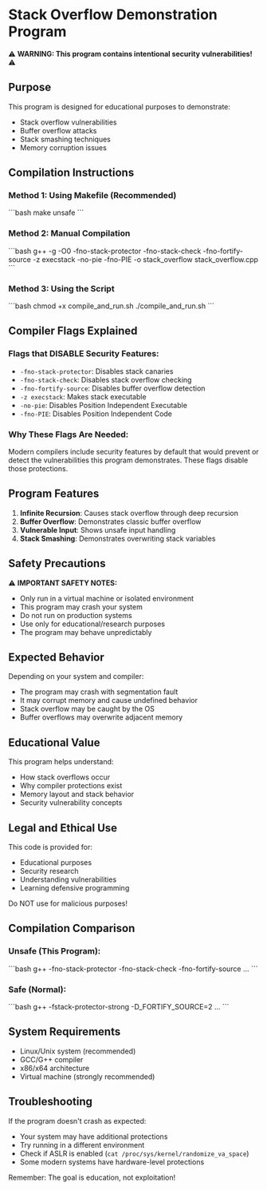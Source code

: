 # Stack Overflow Demonstration Program

⚠️ **WARNING: This program contains intentional security vulnerabilities!** ⚠️

## Purpose
This program is designed for educational purposes to demonstrate:
- Stack overflow vulnerabilities
- Buffer overflow attacks
- Stack smashing techniques
- Memory corruption issues

## Compilation Instructions

### Method 1: Using Makefile (Recommended)
\`\`\`bash
make unsafe
\`\`\`

### Method 2: Manual Compilation
\`\`\`bash
g++ -g -O0 -fno-stack-protector -fno-stack-check -fno-fortify-source -z execstack -no-pie -fno-PIE -o stack_overflow stack_overflow.cpp
\`\`\`

### Method 3: Using the Script
\`\`\`bash
chmod +x compile_and_run.sh
./compile_and_run.sh
\`\`\`

## Compiler Flags Explained

### Flags that DISABLE Security Features:
- `-fno-stack-protector`: Disables stack canaries
- `-fno-stack-check`: Disables stack overflow checking
- `-fno-fortify-source`: Disables buffer overflow detection
- `-z execstack`: Makes stack executable
- `-no-pie`: Disables Position Independent Executable
- `-fno-PIE`: Disables Position Independent Code

### Why These Flags Are Needed:
Modern compilers include security features by default that would prevent or detect the vulnerabilities this program demonstrates. These flags disable those protections.

## Program Features

1. **Infinite Recursion**: Causes stack overflow through deep recursion
2. **Buffer Overflow**: Demonstrates classic buffer overflow
3. **Vulnerable Input**: Shows unsafe input handling
4. **Stack Smashing**: Demonstrates overwriting stack variables

## Safety Precautions

⚠️ **IMPORTANT SAFETY NOTES:**
- Only run in a virtual machine or isolated environment
- This program may crash your system
- Do not run on production systems
- Use only for educational/research purposes
- The program may behave unpredictably

## Expected Behavior

Depending on your system and compiler:
- The program may crash with segmentation fault
- It may corrupt memory and cause undefined behavior
- Stack overflow may be caught by the OS
- Buffer overflows may overwrite adjacent memory

## Educational Value

This program helps understand:
- How stack overflows occur
- Why compiler protections exist
- Memory layout and stack behavior
- Security vulnerability concepts

## Legal and Ethical Use

This code is provided for:
- Educational purposes
- Security research
- Understanding vulnerabilities
- Learning defensive programming

Do NOT use for malicious purposes!

## Compilation Comparison

### Unsafe (This Program):
\`\`\`bash
g++ -fno-stack-protector -fno-stack-check -fno-fortify-source ...
\`\`\`

### Safe (Normal):
\`\`\`bash
g++ -fstack-protector-strong -D_FORTIFY_SOURCE=2 ...
\`\`\`

## System Requirements

- Linux/Unix system (recommended)
- GCC/G++ compiler
- x86/x64 architecture
- Virtual machine (strongly recommended)

## Troubleshooting

If the program doesn't crash as expected:
- Your system may have additional protections
- Try running in a different environment
- Check if ASLR is enabled (`cat /proc/sys/kernel/randomize_va_space`)
- Some modern systems have hardware-level protections

Remember: The goal is education, not exploitation!
